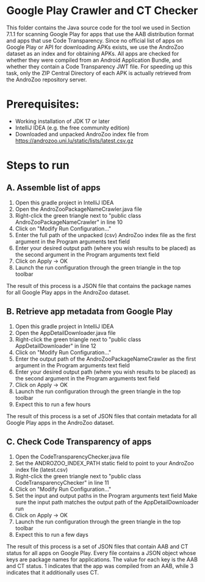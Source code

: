 # Google Play Crawler and CT Checker
This folder contains the Java source code for the tool we used in Section 7.1.1 for scanning Google Play for apps that use the AAB distribution format and apps that use Code Transparency. 
Since no official list of apps on Google Play or API for downloading APKs exists, we use the AndroZoo dataset as an index and for obtaining APKs.
All apps are checked for whether they were compiled from an Android Application Bundle, and whether they contain a Code Transparency JWT file. For speeding up this task, only the ZIP Central Directory of each APK is actually retrieved from the AndroZoo repository server.

# Prerequisites:
* Working installation of JDK 17 or later
* IntelliJ IDEA (e.g. the free community edition)
* Downloaded and unpacked AndroZoo index file from https://androzoo.uni.lu/static/lists/latest.csv.gz

# Steps to run
## A. Assemble list of apps
1. Open this gradle project in IntelliJ IDEA
2. Open the AndroZooPackageNameCrawler.java file
3. Right-click the green triangle next to "public class AndroZooPackageNameCrawler" in line 10
4. Click on "Modify Run Configuration..."
5. Enter the full path of the unpacked (csv) AndroZoo index file as the first argument in the Program arguments text field
6. Enter your desired output path (where you wish results to be placed) as the second argument in the Program arguments text field
7. Click on Apply -> OK
8. Launch the run configuration through the green triangle in the top toolbar

The result of this process is a JSON file that contains the package names for all Google Play apps in the AndroZoo dataset.

## B. Retrieve app metadata from Google Play
1. Open this gradle project in IntelliJ IDEA
2. Open the AppDetailDownloader.java file
3. Right-click the green triangle next to "public class AppDetailDownloader" in line 12
4. Click on "Modify Run Configuration..."
5. Enter the output path of the AndroZooPackageNameCrawler as the first argument in the Program arguments text field
6. Enter your desired output path (where you wish results to be placed) as the second argument in the Program arguments text field
7. Click on Apply -> OK
8. Launch the run configuration through the green triangle in the top toolbar
9. Expect this to run a few hours

The result of this process is a set of JSON files that contain metadata for all Google Play apps in the AndroZoo dataset.

## C. Check Code Transparency of apps
1. Open the CodeTransparencyChecker.java file
2. Set the ANDROZOO_INDEX_PATH static field to point to your AndroZoo index file (latest.csv)
3. Right-click the green triangle next to "public class CodeTransparencyChecker" in line 11
4. Click on "Modify Run Configuration..."
5. Set the input and output paths in the Program arguments text field
   Make sure the input path matches the output path of the AppDetailDownloader run
6. Click on Apply -> OK
7. Launch the run configuration through the green triangle in the top toolbar
8. Expect this to run a few days

The result of this process is a set of JSON files that contain AAB and CT status for all apps on Google Play.
Every file contains a JSON object whose keys are package names for applications. The value for each key is the AAB and CT status.
1 indicates that the app was compiled from an AAB, while 3 indicates that it additionally uses CT.